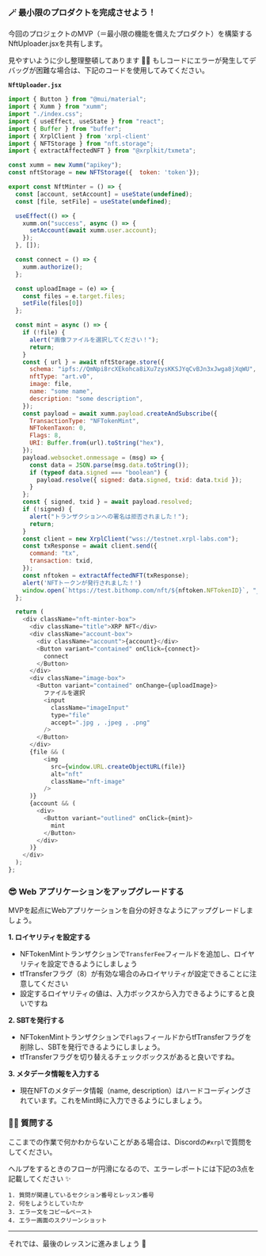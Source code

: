 ### 🪄 最小限のプロダクトを完成させよう！
今回のプロジェクトのMVP（＝最小限の機能を備えたプロダクト）を構築するNftUploader.jsxを共有します。

見やすいように少し整理整頓してあります 🧹✨
もしコードにエラーが発生してデバッグが困難な場合は、下記のコードを使用してみてください。

**`NftUploader.jsx`**

```javascript
import { Button } from "@mui/material";
import { Xumm } from "xumm";
import "./index.css";
import { useEffect, useState } from "react";
import { Buffer } from "buffer";
import { XrplClient } from 'xrpl-client'
import { NFTStorage } from "nft.storage";
import { extractAffectedNFT } from "@xrplkit/txmeta";

const xumm = new Xumm("apikey");
const nftStorage = new NFTStorage({  token: 'token'});

export const NftMinter = () => {
  const [account, setAccount] = useState(undefined);
  const [file, setFile] = useState(undefined);

  useEffect(() => {
    xumm.on("success", async () => {
      setAccount(await xumm.user.account);
    });
  }, []);

  const connect = () => {
    xumm.authorize();
  };

  const uploadImage = (e) => {
    const files = e.target.files;
    setFile(files[0])
  };

  const mint = async () => {
    if (!file) {
      alert("画像ファイルを選択してください！");
      return;
    }
    const { url } = await nftStorage.store({
      schema: "ipfs://QmNpi8rcXEkohca8iXu7zysKKSJYqCvBJn3xJwga8jXqWU",
      nftType: "art.v0",
      image: file,
      name: "some name",
      description: "some description",
    });
    const payload = await xumm.payload.createAndSubscribe({
      TransactionType: "NFTokenMint",
      NFTokenTaxon: 0,
      Flags: 8,
      URI: Buffer.from(url).toString("hex"),
    });
    payload.websocket.onmessage = (msg) => {
      const data = JSON.parse(msg.data.toString());
      if (typeof data.signed === "boolean") {
        payload.resolve({ signed: data.signed, txid: data.txid });
      }
    };
    const { signed, txid } = await payload.resolved;
    if (!signed) {
      alert("トランザクションへの署名は拒否されました！");
      return;
    }
    const client = new XrplClient("wss://testnet.xrpl-labs.com");
    const txResponse = await client.send({
      command: "tx",
      transaction: txid,
    });
    const nftoken = extractAffectedNFT(txResponse);
    alert('NFTトークンが発行されました！')
    window.open(`https://test.bithomp.com/nft/${nftoken.NFTokenID}`, "_blank");
  };

  return (
    <div className="nft-minter-box">
      <div className="title">XRP NFT</div>
      <div className="account-box">
        <div className="account">{account}</div>
        <Button variant="contained" onClick={connect}>
          connect
        </Button>
      </div>
      <div className="image-box">
        <Button variant="contained" onChange={uploadImage}>
          ファイルを選択
          <input
            className="imageInput"
            type="file"
            accept=".jpg , .jpeg , .png"
          />
        </Button>
      </div>
      {file && (
          <img
            src={window.URL.createObjectURL(file)}
            alt="nft"
            className="nft-image"
          />
      )}
      {account && (
        <div>
          <Button variant="outlined" onClick={mint}>
            mint
          </Button>
        </div>
      )}
    </div>
  );
};

```

### 😎 Web アプリケーションをアップグレードする

MVPを起点にWebアプリケーションを自分の好きなようにアップグレードしましょう。

**1\. ロイヤリティを設定する**

- NFTokenMintトランザクションで`TransferFee`フィールドを追加し、ロイヤリティを設定できるようにしましょう
- tfTransferフラグ（8）が有効な場合のみロイヤリティが設定できることに注意してください
- 設定するロイヤリティの値は、入力ボックスから入力できるようにすると良いですね

**2\. SBTを発行する**

- NFTokenMintトランザクションで`Flags`フィールドからtfTransferフラグを削除し、SBTを発行できるようにしましょう。
- tfTransferフラグを切り替えるチェックボックスがあると良いですね。

**3\. メタデータ情報を入力する**

- 現在NFTのメタデータ情報（name, description）はハードコーディングされています。これをMint時に入力できるようにしましょう。


### 🙋‍♂️ 質問する

ここまでの作業で何かわからないことがある場合は、Discordの`#xrpl`で質問をしてください。

ヘルプをするときのフローが円滑になるので、エラーレポートには下記の3点を記載してください ✨

```
1. 質問が関連しているセクション番号とレッスン番号
2. 何をしようとしていたか
3. エラー文をコピー&ペースト
4. エラー画面のスクリーンショット
```

---

それでは、最後のレッスンに進みましょう 🎉
